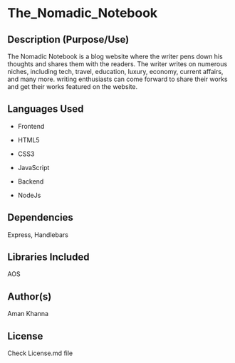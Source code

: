 # The_Nomadic_Notebook


## Description (Purpose/Use)
The Nomadic Notebook is a blog website where the writer pens down his thoughts and shares them with the readers. The writer writes on numerous niches, including tech, travel, education, luxury, economy, current affairs, and many more. writing enthusiasts can come forward to share their works and get their works featured on the website. 

## Languages Used
* Frontend
*   HTML5
*   CSS3
*   JavaScript

* Backend
*   NodeJs

## Dependencies
Express, Handlebars

## Libraries Included
AOS

## Author(s)
Aman Khanna

## License
Check License.md file 

